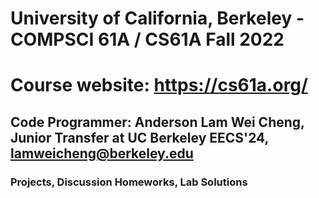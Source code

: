 # University of California, Berkeley - COMPSCI 61A / CS61A Fall 2022
# Course website: https://cs61a.org/
## Code Programmer: Anderson Lam Wei Cheng, Junior Transfer at UC Berkeley EECS'24, lamweicheng@berkeley.edu
### Projects, Discussion Homeworks, Lab Solutions

